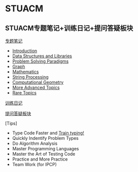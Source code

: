 # STUACM
STUACM专题笔记+训练日记+提问答疑板块
---

[专题笔记](#专题笔记)
- [Introduction](https://github.com/TaoistPriestC/STUACM/blob/main/UVA/Introduction.md)
- [Data Structures and Libraries](#DataStructuresAndLibraries)
- [Problem Solving Paradigms](#ProblemSolvingParadigms)
- [Graph](#Graph)
- [Mathematics](#Mathematics)
- [String Processing](#StringProcessing)
- [Computational Geometry](#ComputationalGeometry)
- [More Advanced Topics](#MoreAdvancedTopics)
- [Rare Topics](#RareTopics)

[训练日记](#训练日记)

[提问答疑板块](https://github.com/TaoistPriestC/STUACM/issues)

[Tips]
- Type Code Faster and [Train typing!](https://www.typingtest.com/)
- Quickly Indentify Problem Types
- Do Algorithm Analysis
- Master Programming Languages
- Master the Art of Testing Code
- Practice and More Practice
- Team Work (for IPCP)
